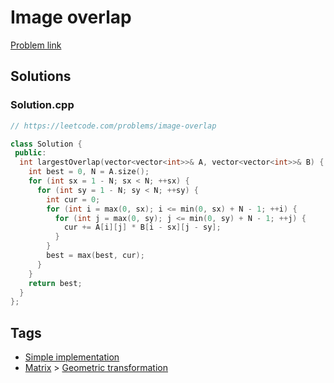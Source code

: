 # Image overlap

[Problem link](https://leetcode.com/problems/image-overlap)

## Solutions


### Solution.cpp
```cpp
// https://leetcode.com/problems/image-overlap

class Solution {
 public:
  int largestOverlap(vector<vector<int>>& A, vector<vector<int>>& B) {
    int best = 0, N = A.size();
    for (int sx = 1 - N; sx < N; ++sx) {
      for (int sy = 1 - N; sy < N; ++sy) {
        int cur = 0;
        for (int i = max(0, sx); i <= min(0, sx) + N - 1; ++i) {
          for (int j = max(0, sy); j <= min(0, sy) + N - 1; ++j) {
            cur += A[i][j] * B[i - sx][j - sy];
          }
        }
        best = max(best, cur);
      }
    }
    return best;
  }
};
```
## Tags

* [Simple implementation](/Collections/simple-implementation.md#simple-implementation)
* [Matrix](/Collections/matrix.md#matrix) > [Geometric transformation](/Collections/matrix.md#geometric-transformation)
